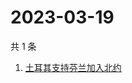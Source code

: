 # 2023-03-19

共 1 条

<!-- BEGIN ZHIHUSEARCH -->
<!-- 最后更新时间 Sun Mar 19 2023 02:22:42 GMT+0800 (China Standard Time) -->
1. [土耳其支持芬兰加入北约](https://www.zhihu.com/search?q=土耳其支持芬兰加入北约)
<!-- END ZHIHUSEARCH -->
